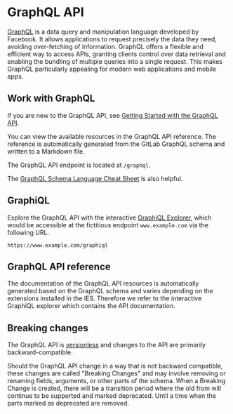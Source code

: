 # GraphQL API

[GraphQL](https://graphql.org/) is a data query and manipulation language developed by Facebook. It allows applications to request precisely the data they need, avoiding over-fetching of information. GraphQL offers a flexible and efficient way to access APIs, granting clients control over data retrieval and enabling the bundling of multiple queries into a single request. This makes GraphQL particularly appealing for modern web applications and mobile apps.

## Work with GraphQL

If you are new to the GraphQL API, see [Getting Started with the GraphQL API](getting-started.md).

You can view the available resources in the GraphQL API reference. The reference is automatically generated from the GitLab GraphQL schema and written to a Markdown file.

The GraphQL API endpoint is located at `/graphql`.

The [GraphQL Schema Language Cheat Sheet](https://raw.githubusercontent.com/sogko/graphql-shorthand-notation-cheat-sheet/master/graphql-shorthand-notation-cheat-sheet.png) is also helpful.

## GraphiQL

Explore the GraphQL API with the interactive [GraphiQL Explorer](getting-started.md#graphiql), which would be accessible at the fictitious endpoint `www.example.com` via the following URL.

`https://www.example.com/graphiql`

## GraphQL API reference

The documentation of the GraphQL API resources is automatically generated based on the GraphQL schema and varies depending on the extensions installed in the IES. Therefore we refer to the interactive GraphiQL explorer which contains the API documentation.

## Breaking changes

The GraphQL API is [versionless](https://graphql.org/learn/best-practices/#versioning) and changes to the API are primarily backward-compatible.

Should the GraphQL API change in a way that is not backward compatible, these changes are called "Breaking Changes" and may involve removing or renaming fields, arguments, or other parts of the schema. When a Breaking Change is created, there will be a transition period where the old from will continue to be supported and marked deprecated. Until a time when the parts marked as deprecated are removed.
